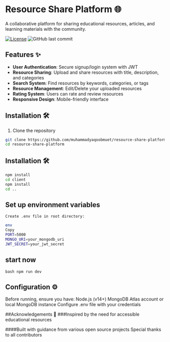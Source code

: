 # Resource Share Platform 🌐

A collaborative platform for sharing educational resources, articles, and learning materials with the community.

[![License](https://img.shields.io/badge/License-MIT-blue.svg)](https://opensource.org/licenses/MIT)
![GitHub last commit](https://img.shields.io/github/last-commit/muhammadyaqoobmuet/resource-share-platform)

## Features ✨

- **User Authentication**: Secure signup/login system with JWT
- **Resource Sharing**: Upload and share resources with title, description, and categories
- **Search System**: Find resources by keywords, categories, or tags
- **Resource Management**: Edit/Delete your uploaded resources
- **Rating System**: Users can rate and review resources
- **Responsive Design**: Mobile-friendly interface

## Installation 🛠️

1. Clone the repository
```bash
git clone https://github.com/muhammadyaqoobmuet/resource-share-platform.git
cd resource-share-platform
```

## Installation 🛠️
```bash
npm install
cd client
npm install
cd ..
```

## Set up environment variables
```Create .env file in root directory: ```
```bash
env
Copy
PORT=5000
MONGO_URI=your_mongodb_uri
JWT_SECRET=your_jwt_secret
```

## start now
```bash npm run dev ```


## Configuration ⚙️

Before running, ensure you have:
Node.js (v14+)
MongoDB Atlas account or local MongoDB instance
Configure .env file with your credentials


##Acknowledgements 🙏
###Inspired by the need for accessible educational resources

####Built with guidance from various open source projects
Special thanks to all contributors
